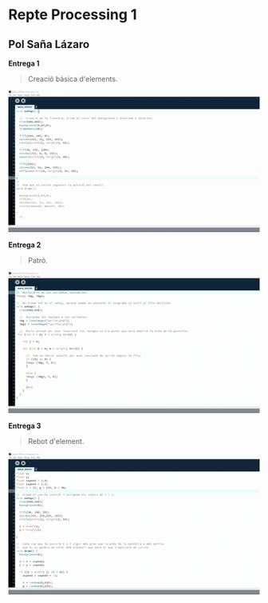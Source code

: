 # Repte Processing 1
## Pol Saña Lázaro

**Entrega 1**

> Creació bàsica d'elements.

![GIF_1](docs/E1.gif)


**Entrega 2**

> Patró.

![GIF_2](docs/E2.gif)


**Entrega 3**

> Rebot d'element.

![GIF_3](docs/E3.gif)
